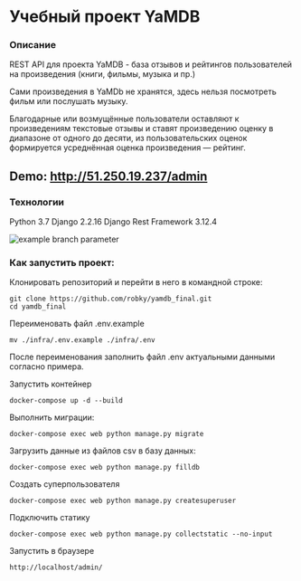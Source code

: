 # Учебный проект YaMDB
### Описание
REST API для проекта YaMDB - база отзывов и рейтингов пользователей на произведения (книги, фильмы, музыка и пр.)

Сами произведения в YaMDb не хранятся, здесь нельзя посмотреть фильм или послушать музыку.

Благодарные или возмущённые пользователи оставляют к произведениям текстовые отзывы и ставят произведению оценку в диапазоне от одного до десяти, из пользовательских оценок формируется усреднённая оценка произведения — рейтинг.

## Demo: http://51.250.19.237/admin

### Технологии
Python 3.7
Django 2.2.16
Django Rest Framework 3.12.4

![example branch parameter](https://github.com/robky/yamdb_final/actions/workflows/yamdb_workflow.yml/badge.svg)

### Как запустить проект:

Клонировать репозиторий и перейти в него в командной строке:

```
git clone https://github.com/robky/yamdb_final.git
cd yamdb_final
```

Переименовать файл .env.example

```
mv ./infra/.env.example ./infra/.env
```

После переименования заполнить файл .env актуальными данными согласно примера.

Запустить контейнер

```
docker-compose up -d --build
```

Выполнить миграции:

```
docker-compose exec web python manage.py migrate
```

Загрузить данные из файлов csv в базу данных:

```
docker-compose exec web python manage.py filldb
```

Создать суперпользователя

```
docker-compose exec web python manage.py createsuperuser
```

Подключить статику

```
docker-compose exec web python manage.py collectstatic --no-input
```

Запустить в браузере

```
http://localhost/admin/
```
